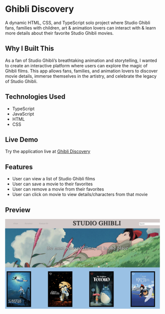 # Ghibli Discovery 

A dynamic HTML, CSS, and TypeScript solo project where Studio Ghibli fans, families with children, art & animation lovers can interact with & learn more details about their favorite Studio Ghibli movies.

## Why I Built This

As a fan of Studio Ghibli’s breathtaking animation and storytelling, I wanted to create an interactive platform where users can explore the magic of Ghibli films. This app allows fans, families, and animation lovers to discover movie details, immerse themselves in the artistry, and celebrate the legacy of Studio Ghibli.


## Technologies Used

- TypeScript
- JavaScript
- HTML
- CSS

## Live Demo

Try the application live at [Ghibli Discovery](http://localhost:5500/index.html#)

## Features

- User can view a list of Studio Ghibli films
- User can save a movie to their favorites 
- User can remove a movie from their favorites 
- User can click on movie to view details/characters from that movie 


## Preview

![Ghibli Discovery Preview](ghibli%20preview.png)
